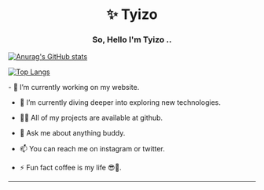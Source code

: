 <h1 align="center">✨ Tyizo</h1>
<h3 align="center">So, Hello I'm Tyizo ..</h3>

[![Anurag's GitHub stats](https://github-readme-stats.vercel.app/api?username=tyizo&show_icons=true&theme=tokyonight)](https://github.com/anuraghazra/github-readme-stats)

[![Top Langs](https://github-readme-stats.vercel.app/api/top-langs/?username=tyizo&layout=compact)](https://github.com/anuraghazra/github-readme-stats)

<p align='left'>
 - 🔭 I’m currently working on my website.

- 🌱 I’m currently diving deeper into exploring new technologies.

- 👨‍💻 All of my projects are available at github.

- 💬 Ask me about anything buddy.

- 📫 You can reach me on instagram or twitter.

- ⚡ Fun fact coffee is my life 😎💖.
</p>
<hr>

